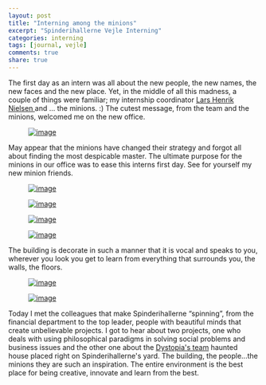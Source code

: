 ```yaml
---
layout: post
title: "Interning among the minions"
excerpt: "Spinderihallerne Vejle Interning"
categories: interning
tags: [journal, vejle]
comments: true
share: true
---
```


The first day as an intern was all about the new people, the new names, the new faces and the new place. Yet, in the middle of all this madness, a couple of things were familiar; my internship coordinator [Lars Henrik Nielsen ](https://www.facebook.com/LarsHenrikNielsen) and ... the minions. :) The cutest message, from the team and the minions, welcomed me on the new office.

<figure>
	<a href="{{site.url}}/images/interning/19-08-2015/2015-08-19 11.51.28.jpg"><img src="{{site.url}}/images/interning/19-08-2015/2015-08-19 11.51.28.jpg" alt="image"></a>
</figure>

 May appear that the minions have changed their strategy and forgot all about finding the most despicable master. The ultimate purpose for the minions in our office was to ease this interns first day. See for yourself my new minion friends.

 <figure>
 	<a href="{{site.url}}/images/interning/19-08-2015/2015-08-19 12.34.55.jpg"><img src="{{site.url}}/images/interning/19-08-2015/2015-08-19 12.34.55.jpg" alt="image"></a>
 </figure>

 <figure>
 	<a href="{{site.url}}/images/interning/19-08-2015/2015-08-19 12.34.44.jpg"><img src="{{site.url}}/images/interning/19-08-2015/2015-08-19 12.34.44.jpg" alt="image"></a>
 </figure>

<figure>
	<a href="{{site.url}}/images/interning/19-08-2015/2015-08-19 12.35.07.jpg"><img src="{{site.url}}/images/interning/19-08-2015/2015-08-19 12.35.07.jpg" alt="image"></a>
</figure>

<figure>
	<a href="{{site.url}}/images/interning/19-08-2015/2015-08-19 12.35.59.jpg"><img src="{{site.url}}/images/interning/19-08-2015/2015-08-19 12.35.59.jpg" alt="image"></a>
</figure>

The building is decorate in such a manner that it is vocal and speaks to you, wherever you look you get to learn from everything that surrounds you, the walls, the floors.

<figure>
	<a href="{{site.url}}/images/interning/19-08-2015/2015-08-19 14.58.05.jpg"><img src="{{site.url}}/images/interning/19-08-2015/2015-08-19 14.58.05.jpg" alt="image"></a>
</figure>

<figure>
	<a href="{{site.url}}/images/interning/19-08-2015/2015-08-20 09.37.07.jpg"><img src="{{site.url}}/images/interning/19-08-2015/2015-08-20 09.37.07.jpg" alt="image"></a>
</figure>

Today I met the colleagues that make Spinderihallerne “spinning”, from the financial department to the top leader, people with beautiful minds that create unbelievable projects. I got to hear about two projects, one who deals with using philosophical paradigms in solving social problems and business issues and the other one about the [Dystopia's team](https://www.facebook.com/DystopiaEntertainment?fref=ts) haunted house placed right on Spinderihallerne's yard.
The building, the people...the minions they are such an inspiration. The entire environment is the best place for being creative, innovate and learn from the best.
